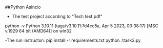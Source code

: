 ##Python Asincio
- The test project according to "Tech test.pdf"

python -v
Python 3.10.11 (tags/v3.10.11:7d4cc5a, Apr  5 2023, 00:38:17) [MSC v.1929 64 bit (AMD64)] on win32

-The run instructon:
pip install -r requirements.txt
python .\task3.py
